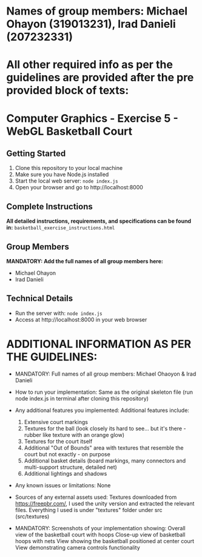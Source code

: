 
# Names of group members: Michael Ohayon (319013231), Irad Danieli (207232331)
# All other required info as per the guidelines are provided after the pre provided block of texts:

# Computer Graphics - Exercise 5 - WebGL Basketball Court

## Getting Started
1. Clone this repository to your local machine
2. Make sure you have Node.js installed
3. Start the local web server: `node index.js`
4. Open your browser and go to http://localhost:8000

## Complete Instructions
**All detailed instructions, requirements, and specifications can be found in:**
`basketball_exercise_instructions.html`

## Group Members
**MANDATORY: Add the full names of all group members here:**
- Michael Ohayon
- Irad Danieli

## Technical Details
- Run the server with: `node index.js`
- Access at http://localhost:8000 in your web browser

# ADDITIONAL INFORMATION AS PER THE GUIDELINES: 
- MANDATORY: Full names of all group members:
    Michael Ohaoyon & Irad Danieli

- How to run your implementation:
    Same as the original skeleton file (run node index.js in terminal after cloning this repository)

- Any additional features you implemented: Additional features include: 
    1. Extensive court markings 
    2. Textures for the ball (look closely its hard to see... but it's there - rubber like texture with an orange glow)
    3. Textures for the court itself
    4. Additional "Out of Bounds" area with textures that resemble the court but not exactly - on purpose
    5. Additional basket details (board markings, many connectors and multi-support structure, detailed net)
    6. Additional lightings and shadows 

- Any known issues or limitations:
    None

- Sources of any external assets used:
    Textures downloaded from https://freepbr.com/, I used the unity version and extracted the relevant files.
    Everything I used is under "textures" folder under src (src/textures)


- MANDATORY: Screenshots of your implementation showing:
Overall view of the basketball court with hoops
Close-up view of basketball hoops with nets
View showing the basketball positioned at center court
View demonstrating camera controls functionality